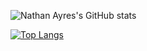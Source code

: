 ![Nathan Ayres's GitHub stats](https://github-readme-stats.vercel.app/api?username=NathanAyres&show_icons=true&theme=radical)

[![Top Langs](https://github-readme-stats.vercel.app/api/top-langs/?username=NathanAyres)](https://github.com/anuraghazra/github-readme-stats)

<!--
**NathanAyres/NathanAyres** is a ✨ _special_ ✨ repository because its `README.md` (this file) appears on your GitHub profile.

Here are some ideas to get you started:

- 🔭 I’m currently working on ...
- 🌱 I’m currently learning ...
- 👯 I’m looking to collaborate on ...
- 🤔 I’m looking for help with ...
- 💬 Ask me about ...
- 📫 How to reach me: ...
- 😄 Pronouns: ...
- ⚡ Fun fact: ...
-->
